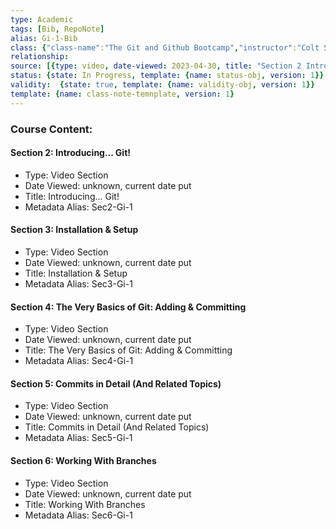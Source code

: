 ```yaml
---
type: Academic
tags: [Bib, RepoNote]
alias: Gi-1-Bib
class: {"class-name":"The Git and Github Bootcamp","instructor":"Colt Steele","medium":"Online Course","start-date":"2023-04-25","online-platform":"Udemy","length":"17 hours","class-alias":"Gi-1","template":{"name":"class-online-course-obj","version":1}}
relationship: 
source: [{type: video, date-viewed: 2023-04-30, title: "Section 2 Introducing... Git", class-alias: Gi-1, source-alias: Sec2-Gi-1, template: {name: source-video-obj, version: 1}}, {type: video, date-viewed: 2023-04-30, title: "Section 3 Installation & Setup", class-alias: Gi-1, source-alias: Sec3-Gi-1, template: {name: source-video-obj, version: 1}}, {type: video, date-viewed: 2023-05-01, title: "Section 4 The Very Basics of Git: Adding and Committing", class-alias: Gi-1, source-alias: Sec4-Gi-1, template: {name: source-video-obj, version: 1}}, {type: video, date-viewed: 2023-05-01, title: "Section 5 Commits in Detail (And Related Topics)", class-alias: Gi-1, source-alias: Sec5-Gi-1, template: {name: source-video-obj, version: 1}}, {type: video, date-viewed: 2023-05-01, title: "Section 6 Working With Branches", class-alias: Gi-1, source-alias: Sec6-Gi-1, template: {name: source-video-obj, version: 1}}]
status: {state: In Progress, template: {name: status-obj, version: 1}}
validity:  {state: true, template: {name: validity-obj, version: 1}}
template: {name: class-note-temnplate, version: 1}
---
```


### Course Content:

#### Section 2: Introducing... Git! 
- Type: Video Section
- Date Viewed: unknown, current date put
- Title: Introducing... Git!
- Metadata Alias: Sec2-Gi-1

#### Section 3: Installation & Setup
- Type: Video Section
- Date Viewed: unknown, current date put
- Title: Installation & Setup
- Metadata Alias: Sec3-Gi-1

#### Section 4: The Very Basics of Git: Adding & Committing 
- Type: Video Section
- Date Viewed: unknown, current date put
- Title: The Very Basics of Git: Adding & Committing
- Metadata Alias: Sec4-Gi-1

#### Section 5: Commits in Detail (And Related Topics)
- Type: Video Section
- Date Viewed: unknown, current date put
- Title: Commits in Detail (And Related Topics)
- Metadata Alias: Sec5-Gi-1

#### Section 6: Working With Branches
- Type: Video Section
- Date Viewed: unknown, current date put
- Title: Working With Branches
- Metadata Alias: Sec6-Gi-1